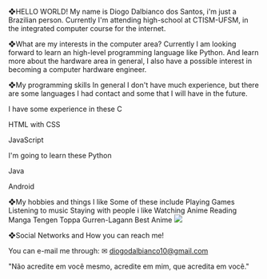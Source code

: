❖HELLO WORLD!
My name is Diogo Dalbianco dos Santos, i'm just a Brazilian person. Currently I'm attending high-school at CTISM-UFSM, in the integrated computer course for the internet.

❖What are my interests in the computer area?
Currently I am looking forward to learn an high-level programming language like Python. And learn more about the hardware area in general, I also have a possible interest in becoming a computer hardware engineer.

❖My programming skills
In general I don't have much experience, but there are some languages I had contact and some that I will have in the future.

I have some experience in these
C

HTML with CSS

JavaScript

I'm going to learn these
Python

Java

Android

❖My hobbies and things I like
Some of these include
Playing Games
Listening to music
Staying with people i like
Watching Anime
Reading Manga 
Tengen Toppa Gurren-Lagann Best Anime
<a href="https://gifs.alphacoders.com/gifs/view/149108"><img src="https://giffiles.alphacoders.com/149/149108.gif"></a>

❖Social Networks and How you can reach me!

You can e-mail me through: ✉ diogodalbianco10@gmail.com

"Não acredite em você mesmo, acredite em mim, que acredita em você."
